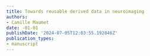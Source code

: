 ```yaml
---
title: Towards reusable derived data in neuroimaging
authors:
- Camille Maumet
date: -01-01
publishDate: '2024-07-05T12:03:55.192846Z'
publication_types:
- manuscript
---
```

